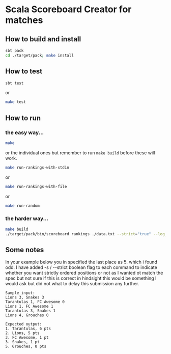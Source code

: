 # Scala Scoreboard Creator for matches

## How to build and install
```sh
sbt pack
cd ./target/pack; make install
```
## How to test
```sh
sbt test
```

or

```sh
make test
```

## How to run
### the easy way...
```sh
make
```
or the individual ones but remember to run `make build` before these will work.
```sh
make run-rankings-with-stdin
```
or
```sh
make run-rankings-with-file
```
or
```sh
make run-random
```

### the harder way...
```sh
make build
./target/pack/bin/scoreboard rankings ./data.txt --strict="true" --log_level="DEBUG"
```

## Some notes
In your example below you in specified the last place as 5. which i found odd.
I have added -s / --strict boolean flag to each command to indicate whether you 
want strictly ordered positions or not as I wanted ot match the spec but not sure 
if this is correct in hindsight this would be something I would ask but did not 
what to delay this submission any further.

```text
Sample input:
Lions 3, Snakes 3
Tarantulas 1, FC Awesome 0
Lions 1, FC Awesome 1
Tarantulas 3, Snakes 1
Lions 4, Grouches 0

Expected output:
1. Tarantulas, 6 pts
2. Lions, 5 pts
3. FC Awesome, 1 pt
3. Snakes, 1 pt
5. Grouches, 0 pts
```